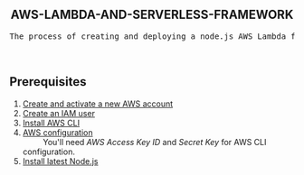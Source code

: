 <html>

<body>
<h2 align = "center">AWS-LAMBDA-AND-SERVERLESS-FRAMEWORK</h2>

<pre>The process of creating and deploying a node.js AWS Lambda function with the use of the Serverless Framework to speed the whole process up. </pre>
<br>
<h2>Prerequisites</h2>
<ol>
<li>
<a href = "https://aws.amazon.com/premiumsupport/knowledge-center/create-and-activate-aws-account/">Create and activate a new AWS account</a>
</li>

<li>
<a href = "https://docs.aws.amazon.com/IAM/latest/UserGuide/id_users_create.html">Create an IAM user</a>
</li>
<li>
<a href="https://docs.aws.amazon.com/cli/latest/userguide/getting-started-install.html">Install AWS CLI </a>
</li>
<li>
<a href = "https://docs.aws.amazon.com/cli/latest/userguide/cli-configure-quickstart.html#cli-configure-quickstart-config">AWS configuration</a>
</li>
&nbsp; &nbsp; &nbsp;&nbsp; &nbsp; You'll need  <em> AWS Access Key ID</em> and <em>Secret Key</em> for AWS CLI configuration. </mark>
<li>
<a href = "https://nodejs.org/en/">Install latest Node.js</a>
</li>
</ol>


</body>

</html>

